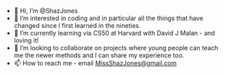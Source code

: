 - 👋 Hi, I’m @ShazJones
- 👀 I’m interested in coding and in particular all the things that have changed since I first learned in the nineties.
- 🌱 I’m currently learning via CS50 at Harvard with David J Malan - and loving it!
- 💞️ I’m looking to collaborate on projects where young people can teach me the newer methods and I can share my experience too.
- 📫 How to reach me - email MissShazJones@gmail.com 

<!---
ShazJones/ShazJones is a ✨ special ✨ repository because its `README.md` (this file) appears on your GitHub profile.
You can click the Preview link to take a look at your changes.
--->
